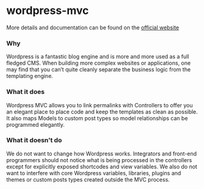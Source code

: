 wordpress-mvc
=============

More details and documentation can be found on the [official website](http://wordpress-mvc.francoisfaubert.com/)

### Why

Wordpress is a fantastic blog engine and is more and more used as a full fledged CMS. When building more complex websites or applications, one may find that you can’t quite cleanly separate the business logic from the templating engine.

### What it does

Wordpress MVC allows you to link permalinks with Controllers to offer you an elegant place to place code and keep the templates as clean as possible. It also maps Models to custom post types so model relationships can be programmed elegantly.

### What it doesn't do

We do not want to change how Wordpress works. Integrators and front-end programmers should not notice what is being processed in the controllers except for explicitly exposed shortcodes and view variables. We also do not want to interfere with core Wordpress variables, libraries, plugins and themes or custom posts types created outside the MVC process.
